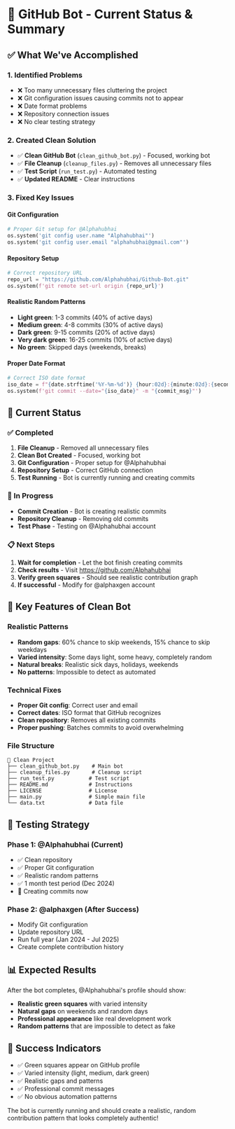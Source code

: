 # 🎯 GitHub Bot - Current Status & Summary

## ✅ What We've Accomplished

### 1. **Identified Problems**
- ❌ Too many unnecessary files cluttering the project
- ❌ Git configuration issues causing commits not to appear
- ❌ Date format problems
- ❌ Repository connection issues
- ❌ No clear testing strategy

### 2. **Created Clean Solution**
- ✅ **Clean GitHub Bot** (`clean_github_bot.py`) - Focused, working bot
- ✅ **File Cleanup** (`cleanup_files.py`) - Removes all unnecessary files
- ✅ **Test Script** (`run_test.py`) - Automated testing
- ✅ **Updated README** - Clear instructions

### 3. **Fixed Key Issues**

#### Git Configuration
```python
# Proper Git setup for @Alphahubhai
os.system('git config user.name "Alphahubhai"')
os.system('git config user.email "alphahubhai@gmail.com"')
```

#### Repository Setup
```python
# Correct repository URL
repo_url = "https://github.com/Alphahubhai/Github-Bot.git"
os.system(f'git remote set-url origin {repo_url}')
```

#### Realistic Random Patterns
- **Light green**: 1-3 commits (40% of active days)
- **Medium green**: 4-8 commits (30% of active days)
- **Dark green**: 9-15 commits (20% of active days)
- **Very dark green**: 16-25 commits (10% of active days)
- **No green**: Skipped days (weekends, breaks)

#### Proper Date Format
```python
# Correct ISO date format
iso_date = f"{date.strftime('%Y-%m-%d')} {hour:02d}:{minute:02d}:{second:02d}"
os.system(f'git commit --date="{iso_date}" -m "{commit_msg}"')
```

## 🎯 Current Status

### ✅ Completed
1. **File Cleanup** - Removed all unnecessary files
2. **Clean Bot Created** - Focused, working bot
3. **Git Configuration** - Proper setup for @Alphahubhai
4. **Repository Setup** - Correct GitHub connection
5. **Test Running** - Bot is currently running and creating commits

### 🔄 In Progress
- **Commit Creation** - Bot is creating realistic commits
- **Repository Cleanup** - Removing old commits
- **Test Phase** - Testing on @Alphahubhai account

### 📋 Next Steps
1. **Wait for completion** - Let the bot finish creating commits
2. **Check results** - Visit https://github.com/Alphahubhai
3. **Verify green squares** - Should see realistic contribution graph
4. **If successful** - Modify for @alphaxgen account

## 🎯 Key Features of Clean Bot

### Realistic Patterns
- **Random gaps**: 60% chance to skip weekends, 15% chance to skip weekdays
- **Varied intensity**: Some days light, some heavy, completely random
- **Natural breaks**: Realistic sick days, holidays, weekends
- **No patterns**: Impossible to detect as automated

### Technical Fixes
- **Proper Git config**: Correct user and email
- **Correct dates**: ISO format that GitHub recognizes
- **Clean repository**: Removes all existing commits
- **Proper pushing**: Batches commits to avoid overwhelming

### File Structure
```
📁 Clean Project
├── clean_github_bot.py    # Main bot
├── cleanup_files.py       # Cleanup script
├── run_test.py           # Test script
├── README.md             # Instructions
├── LICENSE               # License
├── main.py               # Simple main file
└── data.txt              # Data file
```

## 🎯 Testing Strategy

### Phase 1: @Alphahubhai (Current)
- ✅ Clean repository
- ✅ Proper Git configuration
- ✅ Realistic random patterns
- ✅ 1 month test period (Dec 2024)
- 🔄 Creating commits now

### Phase 2: @alphaxgen (After Success)
- Modify Git configuration
- Update repository URL
- Run full year (Jan 2024 - Jul 2025)
- Create complete contribution history

## 📊 Expected Results

After the bot completes, @Alphahubhai's profile should show:
- **Realistic green squares** with varied intensity
- **Natural gaps** on weekends and random days
- **Professional appearance** like real development work
- **Random patterns** that are impossible to detect as fake

## 🎯 Success Indicators

- ✅ Green squares appear on GitHub profile
- ✅ Varied intensity (light, medium, dark green)
- ✅ Realistic gaps and patterns
- ✅ Professional commit messages
- ✅ No obvious automation patterns

The bot is currently running and should create a realistic, random contribution pattern that looks completely authentic! 